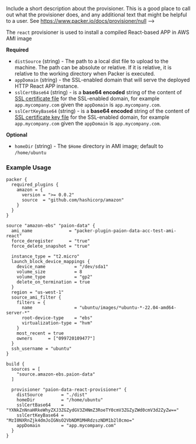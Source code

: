   Include a short description about the provisioner. This is a good place
  to call out what the provisioner does, and any additional text that might
  be helpful to a user. See https://www.packer.io/docs/provisioner/null
-->

The `react` provisioner is used to install a compiled React-based APP in AWS AMI image


<!-- Provisioner Configuration Fields -->

**Required**

- `distSource` (string) - The path to a local dist file to upload to the machine. The path can be absolute or relative.
   If it is relative, it is relative to the working directory when Packer is executed.
- `appDomain` (string) - the SSL-enabled domain that will serve the deployed HTTP React APP instance.
- `sslCertBase64` (string) - is a __base64 encoded__ string of the content of
  [SSL certificate file](https://immutable-infrastructure.com/docs/setup#optional-setup-ssl) for the SSL-enabled domain, for
  example `app.mycompany.com` given the `appDomain` is `app.mycompany.com`.
- `sslCertKeyBase64` (string) - is a __base64 encoded__ string of the content of
  [SSL certificate key file](https://immutable-infrastructure.com/docs/setup#optional-setup-ssl) for the SSL-enabled domain, for
  example `app.mycompany.com` given the `appDomain` is `app.mycompany.com`.


<!--
  Optional Configuration Fields

  Configuration options that are not required or have reasonable defaults
  should be listed under the optionals section. Defaults values should be
  noted in the description of the field
-->

**Optional**

- `homeDir` (string) - The `$Home` directory in AMI image; default to `/home/ubuntu`

<!--
  A basic example on the usage of the provisioner. Multiple examples
  can be provided to highlight various configurations.

-->

### Example Usage

```hcl
packer {
  required_plugins {
    amazon = {
      version = ">= 0.0.2"
      source  = "github.com/hashicorp/amazon"
    }
  }
}

source "amazon-ebs" "paion-data" {
  ami_name              = "packer-plugin-paion-data-acc-test-ami-react"
  force_deregister      = "true"
  force_delete_snapshot = "true"

  instance_type = "t2.micro"
  launch_block_device_mappings {
    device_name           = "/dev/sda1"
    volume_size           = 8
    volume_type           = "gp2"
    delete_on_termination = true
  }
  region = "us-west-1"
  source_ami_filter {
    filters = {
      name                = "ubuntu/images/*ubuntu-*-22.04-amd64-server-*"
      root-device-type    = "ebs"
      virtualization-type = "hvm"
    }
    most_recent = true
    owners      = ["099720109477"]
  }
  ssh_username = "ubuntu"
}

build {
  sources = [
    "source.amazon-ebs.paion-data"
  ]

  provisioner "paion-data-react-provisioner" {
    distSource       = "./dist"
    homeDir          = "/home/ubuntu"
    sslCertBase64    = "YXNkZnNnaHRkeWhyZXJ3ZGZydGV3ZHNmZ3RoeTY0cmV3ZGZyZWd0cmV3d2ZyZw=="
    sslCertKeyBase64 = "MzI0NXRnZjk4dmJoIGNsO2VbNDM1MHRdzszNDM1b2l0cmo="
    appDomain        = "app.mycompany.com"
  }
}
```
